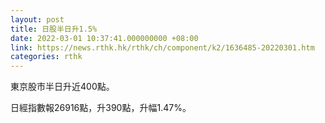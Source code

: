 ```yaml
---
layout: post
title: 日股半日升1.5%
date: 2022-03-01 10:37:41.000000000 +08:00
link: https://news.rthk.hk/rthk/ch/component/k2/1636485-20220301.htm
categories: rthk
---
```


東京股市半日升近400點。

日經指數報26916點，升390點，升幅1.47%。
